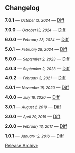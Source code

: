 ## Changelog

**7.0.1** — <small>_October 13, 2024_</small> — [Diff](https://github.com/archiverjs/node-crc32-stream/compare/7.0.0...7.0.1)

**7.0.0** — <small>_October 13, 2024_</small> — [Diff](https://github.com/archiverjs/node-crc32-stream/compare/6.0.0...7.0.0)

**6.0.0** — <small>_February 28, 2024_</small> — [Diff](https://github.com/archiverjs/node-crc32-stream/compare/5.0.1...6.0.0)

**5.0.1** — <small>_February 28, 2024_</small> — [Diff](https://github.com/archiverjs/node-crc32-stream/compare/5.0.0...5.0.1)

**5.0.0** — <small>_September 2, 2023_</small> — [Diff](https://github.com/archiverjs/node-crc32-stream/compare/4.0.3...5.0.0)

**4.0.3** — <small>_September 2, 2023_</small> — [Diff](https://github.com/archiverjs/node-crc32-stream/compare/4.0.2...4.0.3)

**4.0.2** — <small>_February 3, 2021_</small> — [Diff](https://github.com/archiverjs/node-crc32-stream/compare/4.0.1...4.0.2)

**4.0.1** — <small>_November 18, 2020_</small> — [Diff](https://github.com/archiverjs/node-crc32-stream/compare/4.0.0...4.0.1)

**4.0.0** — <small>_July 18, 2020_</small> — [Diff](https://github.com/archiverjs/node-crc32-stream/compare/3.0.1...4.0.0)

**3.0.1** — <small>_August 2, 2019_</small> — [Diff](https://github.com/archiverjs/node-crc32-stream/compare/3.0.0...3.0.1)

**3.0.0** — <small>_April 29, 2019_</small> — [Diff](https://github.com/archiverjs/node-crc32-stream/compare/2.0.0...3.0.0)

**2.0.0** — <small>_February 13, 2017_</small> — [Diff](https://github.com/archiverjs/node-crc32-stream/compare/1.0.1...2.0.0)

**1.0.1** — <small>_January 12, 2016_</small> — [Diff](https://github.com/archiverjs/node-crc32-stream/compare/1.0.0...1.0.1)

[Release Archive](https://github.com/archiverjs/node-crc32-stream/releases)
